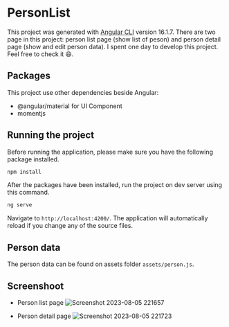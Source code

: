 # PersonList

This project was generated with [Angular CLI](https://github.com/angular/angular-cli) version 16.1.7. There are two page in this project: person list page (show list of peson) and person detail page (show and edit person data). I spent one day to develop this project. Feel free to check it 😄.

## Packages

This project use other dependencies beside Angular:
- @angular/material for UI Component
- momentjs

## Running the project

Before running the application, please make sure you have the following package installed.

```bash
npm install
```

After the packages have been installed, run the project on dev server using this command.

```bash
ng serve
```

Navigate to `http://localhost:4200/`. The application will automatically reload if you change any of the source files. 

## Person data

The person data can be found on assets folder `assets/person.js`.

## Screenshoot

- Person list page
![Screenshot 2023-08-05 221657](https://github.com/MalvinJu/PersonList/assets/19385651/0e8167d7-543f-4aa6-8a37-f57a13c34939)

- Person detail page
![Screenshot 2023-08-05 221723](https://github.com/MalvinJu/PersonList/assets/19385651/58cb6291-5fc9-4cd7-99d7-bffc70c0d234)
